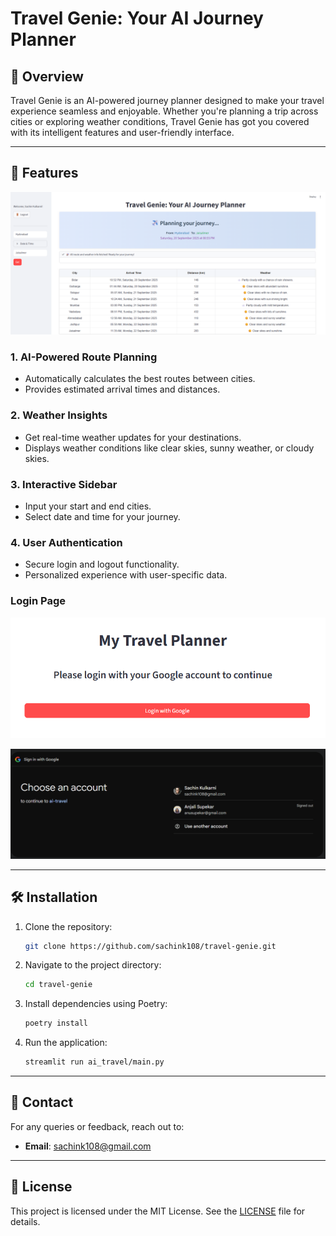 # Travel Genie: Your AI Journey Planner

## 🌟 Overview
Travel Genie is an AI-powered journey planner designed to make your travel experience seamless and enjoyable. Whether you're planning a trip across cities or exploring weather conditions, Travel Genie has got you covered with its intelligent features and user-friendly interface.

---

## 🚀 Features
![Full App](images/full_app.png)
### 1. **AI-Powered Route Planning**
- Automatically calculates the best routes between cities.
- Provides estimated arrival times and distances.

### 2. **Weather Insights**
- Get real-time weather updates for your destinations.
- Displays weather conditions like clear skies, sunny weather, or cloudy skies.

### 3. **Interactive Sidebar**
- Input your start and end cities.
- Select date and time for your journey.

### 4. **User Authentication**
- Secure login and logout functionality.
- Personalized experience with user-specific data.
### Login Page
![Login Page](images/login_1.png)

![Journey Planning](images/login_2.png)

---

## 🛠️ Installation

1. Clone the repository:
   ```bash
   git clone https://github.com/sachink108/travel-genie.git
   ```

2. Navigate to the project directory:
   ```bash
   cd travel-genie
   ```

3. Install dependencies using Poetry:
   ```bash
   poetry install
   ```

4. Run the application:
   ```bash
   streamlit run ai_travel/main.py
   ```

---

## 📧 Contact

For any queries or feedback, reach out to:
- **Email**: [sachink108@gmail.com](mailto:sachink108@gmail.com)

---

## 📜 License

This project is licensed under the MIT License. See the [LICENSE](LICENSE) file for details.

